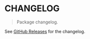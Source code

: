 # CHANGELOG

> Package changelog.

See [GitHub Releases](https://github.com/stdlib-js/stats-iter-mmax/releases) for the changelog.